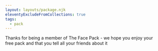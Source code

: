 ```yaml
---
layout: layouts/package.njk
eleventyExcludeFromCollections: true
tags:
  - pack
---
```


Thanks for being a member of The Face Pack - we hope you enjoy your free pack and that you tell all your friends about it
